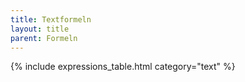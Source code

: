 ```yaml
---
title: Textformeln
layout: title
parent: Formeln
---
```


{% include expressions_table.html category="text" %}